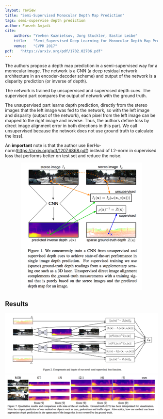 ```yaml
---
layout: review
title: "Semi-Supervised Monocular Depth Map Prediction"
tags: semi-supervise depth prediction
author: Faezeh Amjadi
cite:
    authors: "Yevhen Kuznietsov, Jorg Stuckler, Bastin Leibe"
    title:   "Semi_Supervised Deep Learning for Monocular Depth Map Prediction"
    venue:   "CVPR 2017"
pdf:   "https://arxiv.org/pdf/1702.02706.pdf"
---
```


The authors propose a depth map prediction in a
semi-supervised way for a monocular image. The network is a CNN (a deep residual network architecture in an encoder-decoder scheme) and output of the network is a disparity prediction (or inverse of depth).

The network is trained by unsupervised and supervised depth cues. The supervised part compares the output of network with the ground truth.

The unsupervised part learns depth prediction, directly from the stereo images that the left image was fed to the network, so with the left image and disparity (output of the network), each pixel from the left image can be mapped to the right image and inverse. Thus, the authors define loss by direct image alignment error in both directions in this part. We call unsupervised because the network does not use ground truth to calculate the loss].


An **important** note is that the author use BerHu-norm(https://arxiv.org/pdf/1207.6868.pdf) instead of L2-norm in supervised loss that performs better on test set and reduce the noise. 

<div align="middle">
  <img src="/deep-learning/images/pred_depth/1.png" width="400">
</div>


## Results


<div align="middle">
  <img src="/deep-learning/images/pred_depth/2.png" width="600">
</div>


<div align="middle">
  <img src="/deep-learning/images/pred_depth/3.png" width="600">
</div>


